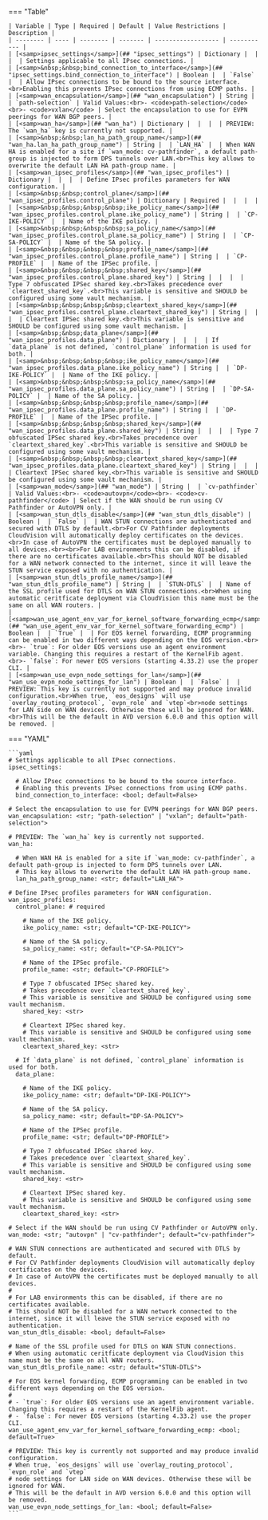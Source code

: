 <!--
  ~ Copyright (c) 2025 Arista Networks, Inc.
  ~ Use of this source code is governed by the Apache License 2.0
  ~ that can be found in the LICENSE file.
  -->
=== "Table"

    | Variable | Type | Required | Default | Value Restrictions | Description |
    | -------- | ---- | -------- | ------- | ------------------ | ----------- |
    | [<samp>ipsec_settings</samp>](## "ipsec_settings") | Dictionary |  |  |  | Settings applicable to all IPsec connections. |
    | [<samp>&nbsp;&nbsp;bind_connection_to_interface</samp>](## "ipsec_settings.bind_connection_to_interface") | Boolean |  | `False` |  | Allow IPsec connections to be bound to the source interface.<br>Enabling this prevents IPsec connections from using ECMP paths. |
    | [<samp>wan_encapsulation</samp>](## "wan_encapsulation") | String |  | `path-selection` | Valid Values:<br>- <code>path-selection</code><br>- <code>vxlan</code> | Select the encapsulation to use for EVPN peerings for WAN BGP peers. |
    | [<samp>wan_ha</samp>](## "wan_ha") | Dictionary |  |  |  | PREVIEW: The `wan_ha` key is currently not supported. |
    | [<samp>&nbsp;&nbsp;lan_ha_path_group_name</samp>](## "wan_ha.lan_ha_path_group_name") | String |  | `LAN_HA` |  | When WAN HA is enabled for a site if `wan_mode: cv-pathfinder`, a default path-group is injected to form DPS tunnels over LAN.<br>This key allows to overwrite the default LAN HA path-group name. |
    | [<samp>wan_ipsec_profiles</samp>](## "wan_ipsec_profiles") | Dictionary |  |  |  | Define IPsec profiles parameters for WAN configuration. |
    | [<samp>&nbsp;&nbsp;control_plane</samp>](## "wan_ipsec_profiles.control_plane") | Dictionary | Required |  |  |  |
    | [<samp>&nbsp;&nbsp;&nbsp;&nbsp;ike_policy_name</samp>](## "wan_ipsec_profiles.control_plane.ike_policy_name") | String |  | `CP-IKE-POLICY` |  | Name of the IKE policy. |
    | [<samp>&nbsp;&nbsp;&nbsp;&nbsp;sa_policy_name</samp>](## "wan_ipsec_profiles.control_plane.sa_policy_name") | String |  | `CP-SA-POLICY` |  | Name of the SA policy. |
    | [<samp>&nbsp;&nbsp;&nbsp;&nbsp;profile_name</samp>](## "wan_ipsec_profiles.control_plane.profile_name") | String |  | `CP-PROFILE` |  | Name of the IPSec profile. |
    | [<samp>&nbsp;&nbsp;&nbsp;&nbsp;shared_key</samp>](## "wan_ipsec_profiles.control_plane.shared_key") | String |  |  |  | Type 7 obfuscated IPSec shared key.<br>Takes precedence over `cleartext_shared_key`.<br>This variable is sensitive and SHOULD be configured using some vault mechanism. |
    | [<samp>&nbsp;&nbsp;&nbsp;&nbsp;cleartext_shared_key</samp>](## "wan_ipsec_profiles.control_plane.cleartext_shared_key") | String |  |  |  | Cleartext IPSec shared key.<br>This variable is sensitive and SHOULD be configured using some vault mechanism. |
    | [<samp>&nbsp;&nbsp;data_plane</samp>](## "wan_ipsec_profiles.data_plane") | Dictionary |  |  |  | If `data_plane` is not defined, `control_plane` information is used for both. |
    | [<samp>&nbsp;&nbsp;&nbsp;&nbsp;ike_policy_name</samp>](## "wan_ipsec_profiles.data_plane.ike_policy_name") | String |  | `DP-IKE-POLICY` |  | Name of the IKE policy. |
    | [<samp>&nbsp;&nbsp;&nbsp;&nbsp;sa_policy_name</samp>](## "wan_ipsec_profiles.data_plane.sa_policy_name") | String |  | `DP-SA-POLICY` |  | Name of the SA policy. |
    | [<samp>&nbsp;&nbsp;&nbsp;&nbsp;profile_name</samp>](## "wan_ipsec_profiles.data_plane.profile_name") | String |  | `DP-PROFILE` |  | Name of the IPSec profile. |
    | [<samp>&nbsp;&nbsp;&nbsp;&nbsp;shared_key</samp>](## "wan_ipsec_profiles.data_plane.shared_key") | String |  |  |  | Type 7 obfuscated IPSec shared key.<br>Takes precedence over `cleartext_shared_key`.<br>This variable is sensitive and SHOULD be configured using some vault mechanism. |
    | [<samp>&nbsp;&nbsp;&nbsp;&nbsp;cleartext_shared_key</samp>](## "wan_ipsec_profiles.data_plane.cleartext_shared_key") | String |  |  |  | Cleartext IPSec shared key.<br>This variable is sensitive and SHOULD be configured using some vault mechanism. |
    | [<samp>wan_mode</samp>](## "wan_mode") | String |  | `cv-pathfinder` | Valid Values:<br>- <code>autovpn</code><br>- <code>cv-pathfinder</code> | Select if the WAN should be run using CV Pathfinder or AutoVPN only. |
    | [<samp>wan_stun_dtls_disable</samp>](## "wan_stun_dtls_disable") | Boolean |  | `False` |  | WAN STUN connections are authenticated and secured with DTLS by default.<br>For CV Pathfinder deployments CloudVision will automatically deploy certificates on the devices.<br>In case of AutoVPN the certificates must be deployed manually to all devices.<br><br>For LAB environments this can be disabled, if there are no certificates available.<br>This should NOT be disabled for a WAN network connected to the internet, since it will leave the STUN service exposed with no authentication. |
    | [<samp>wan_stun_dtls_profile_name</samp>](## "wan_stun_dtls_profile_name") | String |  | `STUN-DTLS` |  | Name of the SSL profile used for DTLS on WAN STUN connections.<br>When using automatic ceritficate deployment via CloudVision this name must be the same on all WAN routers. |
    | [<samp>wan_use_agent_env_var_for_kernel_software_forwarding_ecmp</samp>](## "wan_use_agent_env_var_for_kernel_software_forwarding_ecmp") | Boolean |  | `True` |  | For EOS kernel forwarding, ECMP programming can be enabled in two different ways depending on the EOS version.<br><br>- `true`: For older EOS versions use an agent environment variable. Changing this requires a restart of the KernelFib agent.<br>- `false`: For newer EOS versions (starting 4.33.2) use the proper CLI. |
    | [<samp>wan_use_evpn_node_settings_for_lan</samp>](## "wan_use_evpn_node_settings_for_lan") | Boolean |  | `False` |  | PREVIEW: This key is currently not supported and may produce invalid configuration.<br>When true, `eos_designs` will use `overlay_routing_protocol`, `evpn_role` and `vtep`<br>node settings for LAN side on WAN devices. Otherwise these will be ignored for WAN.<br>This will be the default in AVD version 6.0.0 and this option will be removed. |

=== "YAML"

    ```yaml
    # Settings applicable to all IPsec connections.
    ipsec_settings:

      # Allow IPsec connections to be bound to the source interface.
      # Enabling this prevents IPsec connections from using ECMP paths.
      bind_connection_to_interface: <bool; default=False>

    # Select the encapsulation to use for EVPN peerings for WAN BGP peers.
    wan_encapsulation: <str; "path-selection" | "vxlan"; default="path-selection">

    # PREVIEW: The `wan_ha` key is currently not supported.
    wan_ha:

      # When WAN HA is enabled for a site if `wan_mode: cv-pathfinder`, a default path-group is injected to form DPS tunnels over LAN.
      # This key allows to overwrite the default LAN HA path-group name.
      lan_ha_path_group_name: <str; default="LAN_HA">

    # Define IPsec profiles parameters for WAN configuration.
    wan_ipsec_profiles:
      control_plane: # required

        # Name of the IKE policy.
        ike_policy_name: <str; default="CP-IKE-POLICY">

        # Name of the SA policy.
        sa_policy_name: <str; default="CP-SA-POLICY">

        # Name of the IPSec profile.
        profile_name: <str; default="CP-PROFILE">

        # Type 7 obfuscated IPSec shared key.
        # Takes precedence over `cleartext_shared_key`.
        # This variable is sensitive and SHOULD be configured using some vault mechanism.
        shared_key: <str>

        # Cleartext IPSec shared key.
        # This variable is sensitive and SHOULD be configured using some vault mechanism.
        cleartext_shared_key: <str>

      # If `data_plane` is not defined, `control_plane` information is used for both.
      data_plane:

        # Name of the IKE policy.
        ike_policy_name: <str; default="DP-IKE-POLICY">

        # Name of the SA policy.
        sa_policy_name: <str; default="DP-SA-POLICY">

        # Name of the IPSec profile.
        profile_name: <str; default="DP-PROFILE">

        # Type 7 obfuscated IPSec shared key.
        # Takes precedence over `cleartext_shared_key`.
        # This variable is sensitive and SHOULD be configured using some vault mechanism.
        shared_key: <str>

        # Cleartext IPSec shared key.
        # This variable is sensitive and SHOULD be configured using some vault mechanism.
        cleartext_shared_key: <str>

    # Select if the WAN should be run using CV Pathfinder or AutoVPN only.
    wan_mode: <str; "autovpn" | "cv-pathfinder"; default="cv-pathfinder">

    # WAN STUN connections are authenticated and secured with DTLS by default.
    # For CV Pathfinder deployments CloudVision will automatically deploy certificates on the devices.
    # In case of AutoVPN the certificates must be deployed manually to all devices.
    #
    # For LAB environments this can be disabled, if there are no certificates available.
    # This should NOT be disabled for a WAN network connected to the internet, since it will leave the STUN service exposed with no authentication.
    wan_stun_dtls_disable: <bool; default=False>

    # Name of the SSL profile used for DTLS on WAN STUN connections.
    # When using automatic ceritficate deployment via CloudVision this name must be the same on all WAN routers.
    wan_stun_dtls_profile_name: <str; default="STUN-DTLS">

    # For EOS kernel forwarding, ECMP programming can be enabled in two different ways depending on the EOS version.
    #
    # - `true`: For older EOS versions use an agent environment variable. Changing this requires a restart of the KernelFib agent.
    # - `false`: For newer EOS versions (starting 4.33.2) use the proper CLI.
    wan_use_agent_env_var_for_kernel_software_forwarding_ecmp: <bool; default=True>

    # PREVIEW: This key is currently not supported and may produce invalid configuration.
    # When true, `eos_designs` will use `overlay_routing_protocol`, `evpn_role` and `vtep`
    # node settings for LAN side on WAN devices. Otherwise these will be ignored for WAN.
    # This will be the default in AVD version 6.0.0 and this option will be removed.
    wan_use_evpn_node_settings_for_lan: <bool; default=False>
    ```
